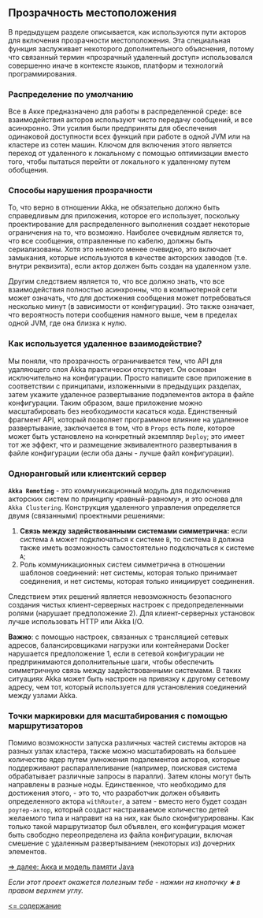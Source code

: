 ## Прозрачность местоположения

В предыдущем разделе описывается, как используются пути акторов для включения прозрачности местоположения. Эта 
специальная функция заслуживает некоторого дополнительного объяснения, потому что связанный термин «прозрачный удаленный 
доступ» использовался совершенно иначе в контексте языков, платформ и технологий программирования.

### Распределение по умолчанию
Все в Акке предназначено для работы в распределенной среде: все взаимодействия акторов используют чисто передачу 
сообщений, и все асинхронно. Эти усилия были предприняты для обеспечения одинаковой доступности всех функций при работе в
 одной JVM или на кластере из сотен машин. Ключом для включения этого является переход от удаленного к локальному с 
 помощью оптимизации вместо того, чтобы пытаться перейти от локального к удаленному путем обобщения. 

### Способы нарушения прозрачности
То, что верно в отношении Akka, не обязательно должно быть справедливым для приложения, которое его использует, поскольку 
проектирование для распределенного выполнения создает некоторые ограничения на то, что возможно. Наиболее очевидным является 
то, что все сообщения, отправленные по кабелю, должны быть сериализованы. Хотя это немного менее очевидно, это включает 
замыкания, которые используются в качестве акторских заводов (т.е. внутри реквизита), если актор должен быть создан на 
удаленном узле.

Другим следствием является то, что все должно знать, что все взаимодействия полностью асинхронны, что в компьютерной 
сети может означать, что для достижения сообщения может потребоваться несколько минут (в зависимости от конфигурации). 
Это также означает, что вероятность потери сообщения намного выше, чем в пределах одной JVM, где она близка к нулю.

### Как используется удаленное взаимодействие?
Мы поняли, что прозрачность ограничивается тем, что API для удаляющего слоя Akka практически отсутствует. Он основан 
исключительно на конфигурации. Просто напишите свое приложение в соответствии с принципами, изложенными в предыдущих 
разделах, затем укажите удаленное развертывание подэлементов актора в файле конфигурации. Таким образом, ваше приложение
можно масштабировать без необходимости касаться кода. Единственный фрагмент API, который позволяет программное влияние на
 удаленное развертывание, заключается в том, что в `Props` есть поле, которое может быть установлено на конкретный экземпляр
  `Deploy`; это имеет тот же эффект, что и размещение эквивалентного развертывания в файле конфигурации (если оба даны -
   лучше файл конфигурации).

### Одноранговый или клиентский сервер
**`Akka Remoting`** - это коммуникационный модуль для подключения акторских систем по принципу «равный-равному», и это 
основа для `Akka Clustering`. Конструкция удаленного управления определяется двумя (связанными) проектными решениями:

1. **Связь между задействованными системами симметрична:** если система `A` может подключаться к системе `B`, то система 
`B` должна также иметь возможность самостоятельно подключаться к системе `A`;
2. Роль коммуникационных систем симметрична в отношении шаблонов соединений: нет системы, которая только принимает 
соединения, и нет системы, которая только инициирует соединения.

Следствием этих решений является невозможность безопасного создания чистых клиент-серверных настроек с предопределенными
 ролями (нарушает предположение 2). Для клиент-серверных установок лучше использовать HTTP или Akka I/O.

**Важно**: с помощью настроек, связанных с трансляцией сетевых адресов, балансировщиками нагрузки или контейнерами 
Docker нарушается предположение 1, если в сетевой конфигурации не предпринимаются дополнительные шаги, чтобы обеспечить 
симметричную связь между задействованными системами. В таких ситуациях Akka может быть настроен на привязку к другому 
сетевому адресу, чем тот, который используется для установления соединений между узлами Akka. 

### Точки маркировки для масштабирования с помощью маршрутизаторов
Помимо возможности запуска различных частей системы акторов на разных узлах кластера, также можно масштабировать на 
большее количество ядер путем умножения подэлементов акторов, которые поддерживают распараллеливание (например, поисковая
 система обрабатывает различные запросы в паралли). Затем клоны могут быть направлены в разные ноды. Единственное, 
 что необходимо для достижения этого, - это то, что разработчик должен объявить определенного
  актора `withRouter`, а затем - вместо него будет создан `роутер-актор`, который создаст настраиваемое количество 
  детей желаемого типа и направит на на них, как было сконфигурированы. Как только такой маршрутизатор был объявлен, 
  его конфигурация может быть свободно переопределена из файла конфигурации, включая смешение с удаленным развертыванием
   (некоторых из) дочерних элементов.

[=> далее: Акка и модель памяти Java](https://github.com/steklopod/akka/blob/akka_starter/src/main/resources/readmes/concepts/akka-and-the-java-memory-model.md)

_Если этот проект окажется полезным тебе - нажми на кнопочку **`★`** в правом верхнем углу._

[<= содержание](https://github.com/steklopod/akka/blob/akka_starter/readme.md)